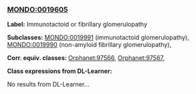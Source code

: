 
### [MONDO:0019605](http://purl.obolibrary.org/obo/MONDO_0019605)
**Label:** Immunotactoid or fibrillary glomerulopathy

**Subclasses:** [MONDO:0019991](http://purl.obolibrary.org/obo/MONDO_0019991) (immunotactoid glomerulopathy), [MONDO:0019990](http://purl.obolibrary.org/obo/MONDO_0019990) (non-amyloid fibrillary glomerulopathy), 

**Corr. equiv. classes:** [Orphanet:97566](http://www.orpha.net/ORDO/Orphanet_97566), [Orphanet:97567](http://www.orpha.net/ORDO/Orphanet_97567), 

**Class expressions from DL-Learner:**

No results from DL-Learner...



